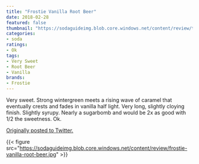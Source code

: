 ```yaml
---
title: "Frostie Vanilla Root Beer"
date: 2018-02-28
featured: false
thumbnail: "https://sodaguideimg.blob.core.windows.net/content/review/thumbs/frostie-vanilla-root-beer.jpg"
categories:
- soda
ratings:
- Ok
tags:
- Very Sweet
- Root Beer
- Vanilla
brands:
- Frostie
---
```


Very sweet. Strong wintergreen meets a rising wave of caramel that eventually crests and fades in vanilla half light. Very long, slightly cloying finish. Slightly syrupy. Nearly a sugarbomb and would be 2x as good with 1/2 the sweetness. Ok.

[Originally posted to Twitter.](https://twitter.com/Cavorter/status/968920853999210496)

{{< figure src="https://sodaguideimg.blob.core.windows.net/content/review/frostie-vanilla-root-beer.jpg" >}}
